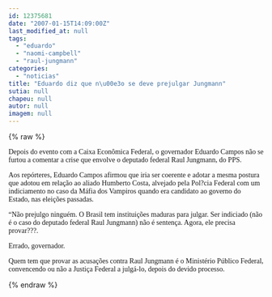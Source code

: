 ```yaml
---
id: 12375681
date: "2007-01-15T14:09:00Z"
last_modified_at: null
tags:
  - "eduardo"
  - "naomi-campbell"
  - "raul-jungmann"
categories:
  - "noticias"
title: "Eduardo diz que n\u00e3o se deve prejulgar Jungmann"
sutia: null
chapeu: null
autor: null
imagem: null
---
```

{% raw %}
<p><P><FONT face=Verdana>Depois do evento com a Caixa Econômica Federal, o governador Eduardo Campos não se furtou a comentar a crise que envolve o deputado federal Raul Jungmann, do PPS.</FONT></P></p>
<p><P><FONT face=Verdana>Aos repórteres, Eduardo Campos afi</FONT><FONT face=Verdana>rmou que iria ser coerente e adotar a mesma postura que adotou em relação ao aliado Humberto Costa, alvejado pela Pol?cia Federal com um indiciamento no caso da Máfia dos Vampiros quando era candidato ao governo do Estado, nas eleições passadas.</FONT></P></p>
<p><P><FONT face=Verdana>“Não prejulgo ninguém. O Brasil tem instituições maduras para julgar. Ser indiciado (não é o caso do deputado federal Raul Jungmann) não é sentença. Agora, ele precisa provar???.</FONT></P><FONT face=Verdana></p>
<p><P>Errado, governador. </P></p>
<p><P>Quem tem que provar as acusações contra Raul Jungmann é o Ministério Público Federal, convencendo ou não a Justiça Federal a julgá-lo, depois do devido processo.</P></FONT> </p>
{% endraw %}